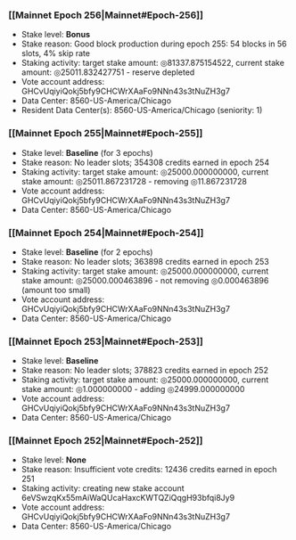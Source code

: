 ### [[Mainnet Epoch 256|Mainnet#Epoch-256]]
* Stake level: **Bonus**
* Stake reason: Good block production during epoch 255: 54 blocks in 56 slots, 4% skip rate
* Staking activity: target stake amount: ◎81337.875154522, current stake amount: ◎25011.832427751 - reserve depleted
* Vote account address: GHCvUqiyiQokj5bfy9CHCWrXAaFo9NNn43s3tNuZH3g7
* Data Center: 8560-US-America/Chicago
* Resident Data Center(s): 8560-US-America/Chicago (seniority: 1)
### [[Mainnet Epoch 255|Mainnet#Epoch-255]]
* Stake level: **Baseline** (for 3 epochs)
* Stake reason: No leader slots; 354308 credits earned in epoch 254
* Staking activity: target stake amount: ◎25000.000000000, current stake amount: ◎25011.867231728 - removing ◎11.867231728
* Vote account address: GHCvUqiyiQokj5bfy9CHCWrXAaFo9NNn43s3tNuZH3g7
* Data Center: 8560-US-America/Chicago
### [[Mainnet Epoch 254|Mainnet#Epoch-254]]
* Stake level: **Baseline** (for 2 epochs)
* Stake reason: No leader slots; 363898 credits earned in epoch 253
* Staking activity: target stake amount: ◎25000.000000000, current stake amount: ◎25000.000463896 - not removing ◎0.000463896 (amount too small)
* Vote account address: GHCvUqiyiQokj5bfy9CHCWrXAaFo9NNn43s3tNuZH3g7
* Data Center: 8560-US-America/Chicago
### [[Mainnet Epoch 253|Mainnet#Epoch-253]]
* Stake level: **Baseline**
* Stake reason: No leader slots; 378823 credits earned in epoch 252
* Staking activity: target stake amount: ◎25000.000000000, current stake amount: ◎1.000000000 - adding ◎24999.000000000
* Vote account address: GHCvUqiyiQokj5bfy9CHCWrXAaFo9NNn43s3tNuZH3g7
* Data Center: 8560-US-America/Chicago
### [[Mainnet Epoch 252|Mainnet#Epoch-252]]
* Stake level: **None**
* Stake reason: Insufficient vote credits: 12436 credits earned in epoch 251
* Staking activity: creating new stake account 6eVSwzqKx55mAiWaQUcaHaxcKWTQZiQqgH93bfqi8Jy9
* Vote account address: GHCvUqiyiQokj5bfy9CHCWrXAaFo9NNn43s3tNuZH3g7
* Data Center: 8560-US-America/Chicago